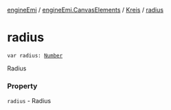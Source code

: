 [engineEmi](../../index.md) / [engineEmi.CanvasElements](../index.md) / [Kreis](index.md) / [radius](./radius.md)

# radius

`var radius: `[`Number`](https://kotlinlang.org/api/latest/jvm/stdlib/kotlin/-number/index.html)

Radius

### Property

`radius` - Radius